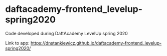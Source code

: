 # daftacademy-frontend_levelup-spring2020
Code developed during DaftAcademy LevelUp spring 2020

Link to app:
https://dnstankiewicz.github.io/daftacademy-frontend_levelup-spring2020/
